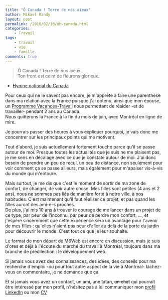 ```yaml
---
title: "Ô Canada ! Terre de nos aïeux"
author: Mikael Randy
layout: post
permalink: /2016/02/10/oh-canada.html
categories:
    - Travail
tags:
    - travail
    - vie
    - famille
comments: true
---
```


> Ô Canada ! Terre de nos aïeux,  
> Ton front est ceint de fleurons glorieux.  
- [Hymne national du Canada](https://www.wikiwand.com/fr/%C3%94_Canada)

Pour ceux qui ne le savent pas encore, je m'apprête à faire une parenthèse dans ma relation avec la France puisque j'ai obtenu, ainsi que mon épouse, un [Programme Vacances-Travail](http://pvtistes.net/le-pvt/) nous permettant de résider -et de travailler- pendant 2 ans au Canada.  
Nous quitterons la France à la fin du mois de juin, avec Montréal en ligne de mire.

Je pourrais passer des heures à vous expliquer pourquoi, je vais donc me concentrer sur les principaux points qui me motivent.

Tout d'abord, je suis actuellement fortement touché parce qu'il se passe autour de moi. Presque toutes les actualités que je suis ne me plaisent pas, je me sens en décalage avec ce que je constate autour de moi. J'ai donc besoin de prendre un peu de recul, un peu de distance, non seulement pour voir comment ça se passe ailleurs, mais également pour m'apaiser vis-à-vis du monde qui m'entoure.

Mais surtout, je me dis que c'est le moment de sortir de ma zone de confort, de changer, de voir autre chose. Mes filles sont petites (4 ans et 2 ans), nous ne sommes pas liés de manière forte à notre ville, à nos habitudes. C'est maintenant qu'il faut réaliser ce projet, et pas quand les filles auront des ami-e-s proches.  
De plus, j'ai mis 10 ans à trouver le courage de me lancer dans un projet de ce type, par peur de l'inconnu, par peur de perdre mon confort, ..., et j'espère sincèrement que cette expérience sera un avantage pour l'avenir de mes filles : qu'elles n'aient pas peur d'aller au delà de la porte du jardin pour découvrir le monde. C'est tout ce que je leur souhaite.

Le format de mon départ de M6Web est encore en discussion, mais je suis d'ores et déjà à l'écoute du marché du travail à Montréal, toujours dans ma branche de prédilection : le développement web.

Si jamais vous avez des connaissances, des idées, des conseils pour ma recherche d'emploi -ou pour tout autre aspect de la vie à Montréal- lâchez-vous en commentaire, je ne demande que ça.

Et si jamais vous avez un contact, un ami, une tatan, <strike>un chat</strike> qui pourrait être intéressé par mon profil, n'hésitez pas à lui communiquer mon [profil LinkedIn](https://fr.linkedin.com/in/mikaelrandy) ou mon [CV](http://www.mikaelrandy.fr/cv)
